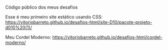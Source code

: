 Código público dos meus desafios

Esse é meu primeiro site estático usando CSS: https://vitoriobarreto.github.io/desafios-html/site-D10/pacote-projeto-d010%20(1)/

Meu Cordel Moderno: https://vitoriobarreto.github.io/desafios-html/cordel-moderno/
